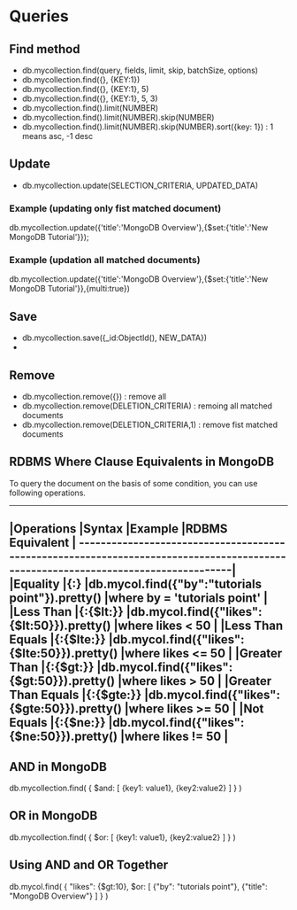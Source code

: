 # Queries

## Find method
- db.mycollection.find(query, fields, limit, skip, batchSize, options)
- db.mycollection.find({}, {KEY:1})
- db.mycollection.find({}, {KEY:1}, 5)
- db.mycollection.find({}, {KEY:1}, 5, 3)
- db.mycollection.find().limit(NUMBER)
- db.mycollection.find().limit(NUMBER).skip(NUMBER)
- db.mycollection.find().limit(NUMBER).skip(NUMBER).sort({key: 1})		: 1 means asc, -1 desc


## Update 
- db.mycollection.update(SELECTION_CRITERIA, UPDATED_DATA)

### Example (updating only fist matched document)
db.mycollection.update({'title':'MongoDB Overview'},{$set:{'title':'New MongoDB Tutorial'}});

### Example (updation all matched documents)
db.mycollection.update({'title':'MongoDB Overview'},{$set:{'title':'New MongoDB Tutorial'}},{multi:true})

## Save
- db.mycollection.save({_id:ObjectId(), NEW_DATA})
-

## Remove
- db.mycollection.remove({})					: remove all
- db.mycollection.remove(DELETION_CRITERIA)		: remoing all matched documents
- db.mycollection.remove(DELETION_CRITERIA,1)	: remove fist matched documents

## RDBMS Where Clause Equivalents in MongoDB
To query the document on the basis of some condition, you can use following operations.

----------------------------------------------------------------------------------------------------------------------------------
|Operations				|Syntax					|Example											|RDBMS Equivalent             | 
----------------------------------------------------------------------------------------------------------------------------------|
|Equality				|{<key>:<value>}		|db.mycol.find({"by":"tutorials point"}).pretty()	|where by = 'tutorials point' |
|Less Than				|{<key>:{$lt:<value>}}	|db.mycol.find({"likes":{$lt:50}}).pretty()			|where likes < 50             |
|Less Than Equals		|{<key>:{$lte:<value>}}	|db.mycol.find({"likes":{$lte:50}}).pretty()		|where likes <= 50            |
|Greater Than			|{<key>:{$gt:<value>}}	|db.mycol.find({"likes":{$gt:50}}).pretty()			|where likes > 50             |
|Greater Than Equals	|{<key>:{$gte:<value>}}	|db.mycol.find({"likes":{$gte:50}}).pretty()		|where likes >= 50            |
|Not Equals				|{<key>:{$ne:<value>}}	|db.mycol.find({"likes":{$ne:50}}).pretty()			|where likes != 50            |
----------------------------------------------------------------------------------------------------------------------------------

## AND in MongoDB
db.mycollection.find(
   {
      $and: [
         {key1: value1}, {key2:value2}
      ]
   }
)

## OR in MongoDB
db.mycollection.find(
   {
      $or: [
         {key1: value1}, {key2:value2}
      ]
   }
)

## Using AND and OR Together
db.mycol.find(
	{
		"likes": {$gt:10},
	 	$or: [
	 		{"by": "tutorials point"},
   			{"title": "MongoDB Overview"}
   		]
   	}
)
